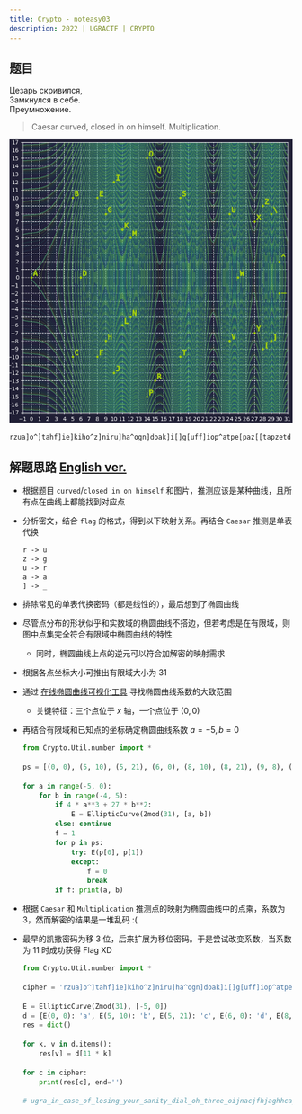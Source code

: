 ```yaml
---
title: Crypto - noteasy03
description: 2022 | UGRACTF | CRYPTO
---
```


## 题目

Цезарь скривился,<br>
Замкнулся в себе.<br>
Преумножение. 

> Caesar curved, closed in on himself. Multiplication.

![点图](img/noteasy0301.png)

```
rzua]o^]tahf]ie]kiho^z]niru]ha^ogn]doak]i[]g[uff]iop^atpe[paz[[tapzetd
```

## 解题思路 [English ver.](https://sekai.team/blog/ugra-ctf-quals-2022/noteasy03/)

- 根据题目 `curved`/`closed in on himself` 和图片，推测应该是某种曲线，且所有点在曲线上都能找到对应点
- 分析密文，结合 `flag` 的格式，得到以下映射关系。再结合 `Caesar` 推测是单表代换

    ```
    r -> u
    z -> g
    u -> r
    a -> a
    ] -> _
    ```

- 排除常见的单表代换密码（都是线性的），最后想到了椭圆曲线
- 尽管点分布的形状似乎和实数域的椭圆曲线不搭边，但若考虑是在有限域，则图中点集完全符合有限域中椭圆曲线的特性
    - 同时，椭圆曲线上点的逆元可以符合加解密的映射需求
- 根据各点坐标大小可推出有限域大小为 $31$
- 通过 [在线椭圆曲线可视化工具](https://www.desmos.com/calculator/ialhd71we3) 寻找椭圆曲线系数的大致范围
    - 关键特征：三个点位于 $x$ 轴，一个点位于 $(0, 0)$
- 再结合有限域和已知点的坐标确定椭圆曲线系数 $a=-5,b=0$

    ```py
    from Crypto.Util.number import *

    ps = [(0, 0), (5, 10), (5, 21), (6, 0), (8, 10), (8, 21), (9, 8), (9, 23), (10, 12), (10, 19), (11, 6), (11, 25), (12, 5), (12, 26), (14, 15), (14, 16), (15, 13), (15, 18), (18, 10), (18, 21), (24, 8), (24, 23), (25, 0), (27, 7), (27, 24), (28, 9), (28, 22), (29, 8), (29, 23), (30, 2), (30, 29)]

    for a in range(-5, 0):
        for b in range(-4, 5):
            if 4 * a**3 + 27 * b**2:
                E = EllipticCurve(Zmod(31), [a, b])
            else: continue
            f = 1
            for p in ps:
                try: E(p[0], p[1])
                except:
                    f = 0
                    break
            if f: print(a, b)
    ```

- 根据 `Caesar` 和 `Multiplication` 推测点的映射为椭圆曲线中的点乘，系数为 $3$，然而解密的结果是一堆乱码 :(
- 最早的凯撒密码为移 $3$ 位，后来扩展为移位密码。于是尝试改变系数，当系数为 $11$ 时成功获得 Flag XD

    ```py
    from Crypto.Util.number import *

    cipher = 'rzua]o^]tahf]ie]kiho^z]niru]ha^ogn]doak]i[]g[uff]iop^atpe[paz[[tapzetd'

    E = EllipticCurve(Zmod(31), [-5, 0])
    d = {E(0, 0): 'a', E(5, 10): 'b', E(5, 21): 'c', E(6, 0): 'd', E(8, 10): 'e', E(8, 21): 'f', E(9, 8): 'g', E(9, 23): 'h', E(10, 12): 'i', E(10, 19): 'j', E(11, 6): 'k', E(11, 25): 'l', E(12, 5): 'm', E(12, 26): 'n', E(14, 15): 'o', E(14, 16): 'p', E(15, 13): 'q', E(15, 18): 'r', E(18, 10): 's', E(18, 21): 't', E(24, 8): 'u', E(24, 23): 'v', E(25, 0): 'w', E(27, 7): 'x', E(27, 24): 'y', E(28, 9): 'z', E(28, 22): '[', E(29, 8): '\\', E(29, 23): ']', E(30, 2): '^', E(30, 29): '_'}
    res = dict()

    for k, v in d.items():
        res[v] = d[11 * k]

    for c in cipher:
        print(res[c], end='')
    
    # ugra_in_case_of_losing_your_sanity_dial_oh_three_oijnacjfhjaghhcajgfcd
    ```
